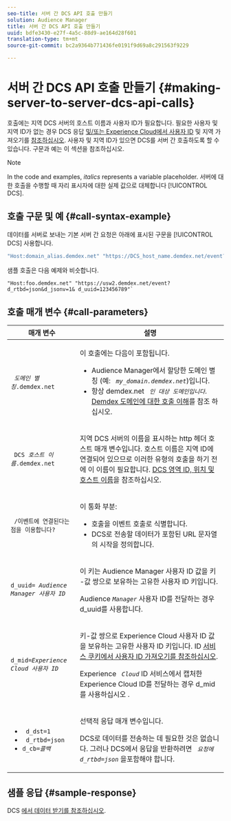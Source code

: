 ```yaml
---
seo-title: 서버 간 DCS API 호출 만들기
solution: Audience Manager
title: 서버 간 DCS API 호출 만들기
uuid: bdfe3430-e27f-4a5c-88d9-ae164d28f601
translation-type: tm+mt
source-git-commit: bc2a9364b771436fe0191f9d69a8c291563f9229

---
```



# 서버 간 DCS API 호출 만들기 {#making-server-to-server-dcs-api-calls}

호출에는 지역 DCS 서버의 호스트 이름과 사용자 ID가 필요합니다. 필요한 사용자 및 지역 ID가 없는 경우 DCS 응답 [및/또는 Experience Cloud에서 사용자 ID](/help/using/api/dcs-intro/dcs-s2s/dcs-aam-ids.md) 및 지역 가져오기를 [참조하십시오](/help/using/api/dcs-intro/dcs-s2s/dcs-mcid-ids.md). 사용자 및 지역 ID가 있으면 DCS를 서버 간 호출하도록 할 수 있습니다. 구문과 예는 이 섹션을 참조하십시오.

>[!NOTE]
>
>In the code and examples, *italics* represents a variable placeholder. 서버에 대한 호출을 수행할 때 자리 표시자에 대한 실제 값으로 대체합니다 [!UICONTROL DCS].

## 호출 구문 및 예 {#call-syntax-example}

데이터를 서버로 보내는 기본 서버 간 요청은 아래에 표시된 구문을 [!UICONTROL DCS] 사용합니다.

```js
"Host:domain_alias.demdex.net" "https://DCS_host_name.demdex.net/event?d_rtbd=json&d_jsonv=1&d_uuid=userID
```

샘플 호출은 다음 예제와 비슷합니다.

```
"Host:foo.demdex.net" "https://usw2.demdex.net/event?d_rtbd=json&d_jsonv=1& d_uuid=123456789"`
```

## 호출 매개 변수 {#call-parameters}

<table id="table_3AF4466009B64F0C9CBE7904A4096E0C"> 
 <thead> 
  <tr> 
   <th colname="col1" class="entry"> 매개 변수 </th> 
   <th colname="col2" class="entry"> 설명 </th> 
  </tr> 
 </thead>
 <tbody> 
  <tr> 
   <td colname="col1"> <p><code> <i>도메인 별칭</i>.demdex.net</code> </p> </td> 
   <td colname="col2"> <p>이 호출에는 다음이 포함됩니다. </p> <p> 
     <ul id="ul_3EDA9C7BA6794D06BCB07A75A9BD2372"> 
      <li id="li_74624CA78D6F4536A8164AE1FA1DECB9">Audience Manager에서 할당한 도메인 <span class="keyword"> 별칭</span> (예: <i><code> my_domain.demdex.net</code></i>)입니다. </li> 
      <li id="li_08ABE91CA247403AA480B3FB4BEF83BA">항상 demdex.net <i><code> 인 대상 도메인입니다</code></i>. <a href="../../../reference/demdex-calls.md">Demdex 도메인에 대한 호출 이해</a>를 참조 하십시오. </li> 
     </ul> </p> </td> 
  </tr> 
  <tr> 
   <td colname="col1"> <p><code> DCS <i>호스트 이름</i>.demdex.net</code> </p> </td> 
   <td colname="col2"> <p>지역 DCS 서버의 이름을 표시하는 http 헤더 호스트 <span class="wintitle"> 매개</span> 변수입니다. 호스트 이름은 지역 ID에 연결되어 있으므로 이러한 유형의 호출을 하기 전에 이 이름이 필요합니다. <a href="../../../api/dcs-intro/dcs-api-reference/dcs-regions.md">DCS 영역 ID, 위치 및 호스트 이름</a>을 참조하십시오. </p> </td> 
  </tr> 
  <tr> 
   <td colname="col1"> <p><code> /이벤트에 연결된다는 점을 이용합니다?</code> </p> </td> 
   <td colname="col2"> <p>이 통화 부분: </p> <p> 
     <ul id="ul_6332444A305A4F12A7CBE471CA508516"> 
      <li id="li_1C5C111B2B0E4621B3FC0C20D6516041">호출을 이벤트 호출로 식별합니다. </li> 
      <li id="li_DBCE9B1C70604A629ECD7AC0A9052198">DCS로 전송할 데이터가 포함된 URL 문자열의 시작을 정의합니다. </li> 
     </ul> </p> </td> 
  </tr> 
  <tr> 
   <td colname="col1"> <p><code>d_uuid= <i>Audience Manager 사용자 ID</i></code> </p> </td> 
   <td colname="col2"> <p>이 키는 Audience Manager 사용자 ID 값을 <span class="keyword"> 키</span> -값 쌍으로 보유하는 고유한 사용자 ID 키입니다. </p> <p>Audience <code><i>Manager</i></code> 사용자 ID를 전달하는 경우 <span class="keyword"> d_uuid를</span> 사용합니다. </p> </td>
  </tr> 
  <tr> 
   <td colname="col1"> <p><code>d_mid=<i>Experience Cloud 사용자 ID</i></code> </p> </td> 
   <td colname="col2"> <p>키-값 쌍으로 Experience Cloud <span class="keyword"> 사용자</span> ID 값을 보유하는 고유한 사용자 ID 키입니다. ID <a href="../../../api/dcs-intro/dcs-s2s/dcs-mcid-ids.md#get-user-ids-from-service-cookie"> 서비스 쿠키에서 사용자 ID 가져오기를 참조하십시오</a>. </p> <p>Experience <i><code> Cloud</code></i> ID 서비스에서 캡처한 Experience Cloud <span class="keyword"> ID를 전달하는 경우</span> d_mid를 <span class="keyword"> 사용하십시오</span> . </p> </td> 
  </tr> 
  <tr> 
   <td colname="col1"> <p> 
     <ul id="ul_36E2C1A0538D4D2C94DFC1335720A524"> 
      <li id="li_8902EED431CE4F0189A94868FA52DB1F"><code> d_dst=1</code> </li> 
      <li id="li_4B6B29499D444E31808DE0A9AA0442D0"><code> d_rtbd=json</code> </li> 
      <li id="li_3430CD0438604B83BE6437E6EC480816"><code>d_cb=<i>콜백</i></code> </li> 
     </ul> </p> </td> 
   <td colname="col2"> <p>선택적 응답 매개 변수입니다. </p> <p> DCS로 데이터를 전송하는 데 필요한 것은 <span class="wintitle"> 없습니다</span>. 그러나 DCS에서 <span class="wintitle"> 응답을</span> 반환하려면 <i><code> 요청에 d_rtbd=json</code></i> 을포함해야 합니다. </p> </td> 
  </tr> 
 </tbody> 
</table>

## 샘플 응답 {#sample-response}

DCS [에서 데이터 받기를 참조하십시오](../../../api/dcs-intro/dcs-event-calls/dcs-url-receive.md).
